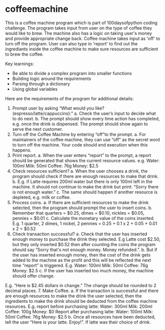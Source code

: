 # coffeemachine
This is a coffee machine program which is part of 100daysofpython coding challenge. 
The program takes input from user on the type of coffee they would like to brew. The machine also has a logic on taking user's money and provide appropriate change back.
Coffee machine takes input as 'off' to turn off the program.
User can also type in 'report' to find out the ingrediants inside the coffee machine to make sure resources are sufficient to brew the coffee.

Key learnings:
- Be able to divide a complex program into smaller functions
- Building logic around the requirements
- Parsing through a dictionary 
- Using global variables

Here are the requirements of the program for additional details:
1. Prompt user by asking “​What would you like? (espresso/latte/cappuccino):”​
a. Check the user’s input to decide what to do next.
b. The prompt should show every time action has completed, e.g. once the drink is
dispensed. The prompt should show again to serve the next customer.
2. Turn off the Coffee Machine by entering “​off”​to the prompt.
a. For maintainers of the coffee machine, they can use “off” as the secret word to turn off
the machine. Your code should end execution when this happens.
3. Print report.
a. When the user enters “report” to the prompt, a report should be generated that shows the current resource values. e.g.
Water: 100ml
Milk: 50ml
        Coffee: 76g
        Money: $2.5
4. Check resources sufficient?
a. When the user chooses a drink, the program should check if there are enough resources to make that drink.
b. E.g. if Latte requires 200ml water but there is only 100ml left in the machine. It should not continue to make the drink but print: “​Sorry there is not enough water.”​
c. The same should happen if another resource is depleted, e.g. milk or coffee.
5. Process coins.
a. If there are sufficient resources to make the drink selected, then the program should prompt the user to insert coins.
b. Remember that quarters = $0.25, dimes = $0.10, nickles = $0.05, pennies = $0.01
c. Calculate the monetary value of the coins inserted. E.g. 1 quarter, 2 dimes, 1 nickel, 2
pennies = 0.25 + 0.1 x 2 + 0.05 + 0.01 x 2 = $0.52
6. Check transaction successful?
a. Check that the user has inserted enough money to purchase the drink they selected. E.g Latte cost $2.50, but they only inserted $0.52 then after counting the coins the program should say “​Sorry that's not enough money. Money refunded.​”.
b. But if the user has inserted enough money, then the cost of the drink gets added to the machine as the profit and this will be reflected the next time “report” is triggered. E.g. Water: 100ml
Milk: 50ml
Coffee: 76g
Money: $2.5
c. If the user has inserted too much money, the machine should offer change.
 
E.g. “Here is $2.45 dollars in change.” The change should be rounded to 2 decimal places.
7. Make Coffee.
a. If the transaction is successful and there are enough resources to make the drink the user selected, then the ingredients to make the drink should be deducted from the coffee machine resources.
E.g. report before purchasing latte: Water: 300ml
Milk: 200ml
Coffee: 100g
Money: $0
Report after purchasing latte:
        Water: 100ml
        Milk: 50ml
        Coffee: 76g
        Money: $2.5
b. Once all resources have been deducted, tell the user “Here is your latte. Enjoy!”. If latte was their choice of drink.
